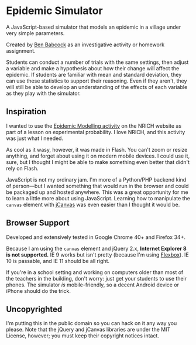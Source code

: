 # Epidemic Simulator

A JavaScript-based simulator that models an epidemic in a village under very simple parameters.

Created by [Ben Babcock](http://tachyondecay.net/) as an investigative activity or homework assignment.

Students can conduct a number of trials with the same settings, then adjust a variable and make a hypothesis about how their change will affect the epidemic. If students are familiar with mean and standard deviation, they can use these statistics to support their reasoning. Even if they aren't, they will still be able to develop an understanding of the effects of each variable as they play with the simulator.

## Inspiration

I wanted to use the [Epidemic Modelling activity](http://nrich.maths.org/4489/) on the NRICH website as part of a lesson on experimental probability. I love NRICH, and this activity was just what I needed.

As cool as it wasy, however, it was made in Flash. You can't zoom or resize anything, and forget about using it on modern mobile devices. I could use it, sure, but I thought I might be able to make something even better that didn't rely on Flash.

JavaScript is not my ordinary jam. I'm more of a Python/PHP backend kind of person—but I wanted something that would run in the browser and could be packaged up and hosted anywhere. This was a great opportunity for me to learn a little more about using JavaScript. Learning how to manipulate the `canvas` element with [jCanvas](http://calebevans.me/projects/jcanvas/) was even easier than I thought it would be.

## Browser Support

Developed and extensively tested in Google Chrome 40+ and Firefox 34+.

Because I am using the `canvas` element and jQuery 2.x, **Internet Explorer 8 is not supported.** IE 9 works but isn't pretty (because I'm using [Flexbox](http://css-tricks.com/snippets/css/a-guide-to-flexbox/)). IE 10 is passable, and IE 11 should be all right.

If you're in a school setting and working on computers older than most of the teachers in the building, don't worry: just get your students to use their phones. The simulator *is* mobile-friendly, so a decent Android device or iPhone should do the trick.

## Uncopyrighted

I'm putting this in the public domain so you can hack on it any way you please. Note that the jQuery and jCanvas libraries are under the MIT License, however; you must keep their copyright notices intact.